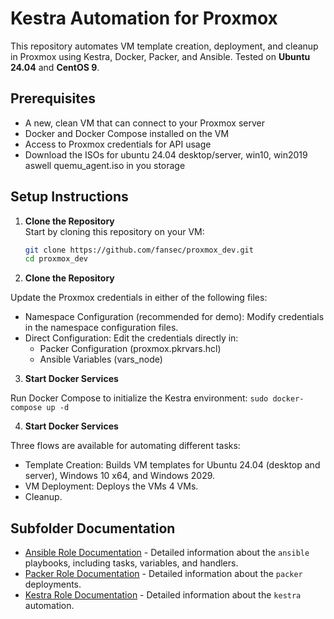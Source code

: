 # Kestra Automation for Proxmox

This repository automates VM template creation, deployment, and cleanup in Proxmox using Kestra, Docker, Packer, and Ansible. Tested on **Ubuntu 24.04** and **CentOS 9**.

## Prerequisites

- A new, clean VM that can connect to your Proxmox server
- Docker and Docker Compose installed on the VM
- Access to Proxmox credentials for API usage
- Download the ISOs for ubuntu 24.04 desktop/server, win10, win2019 aswell quemu_agent.iso in you storage

## Setup Instructions

1. **Clone the Repository**  
   Start by cloning this repository on your VM:
   ```bash
   git clone https://github.com/fansec/proxmox_dev.git
   cd proxmox_dev

2. **Clone the Repository** 

Update the Proxmox credentials in either of the following files:
- Namespace Configuration (recommended for demo): Modify credentials in the namespace configuration files.
- Direct Configuration: Edit the credentials directly in:
    - Packer Configuration (proxmox.pkrvars.hcl)
    - Ansible Variables (vars_node)

3. **Start Docker Services** 

Run Docker Compose to initialize the Kestra environment:
 ``` sudo docker-compose up -d ```

4. **Start Docker Services** 

Three flows are available for automating different tasks:
- Template Creation: Builds VM templates for Ubuntu 24.04 (desktop and server), Windows 10 x64, and Windows 2029.
- VM Deployment: Deploys the VMs 4 VMs.
- Cleanup.

## Subfolder Documentation

- [Ansible Role Documentation](./ansible/README.md) - Detailed information about the `ansible` playbooks, including tasks, variables, and handlers.
- [Packer Role Documentation](./packer/README.md) - Detailed information about the `packer` deployments.
- [Kestra Role Documentation](./kestra/README.md) - Detailed information about the `kestra` automation.
